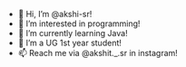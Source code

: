 - 👋 Hi, I’m @akshi-sr!
- 👀 I’m interested in programming!
- 🌱 I’m currently learning Java!
- 💞️ I’m a UG 1st year student!
- 📫 Reach me via @akshit._.sr in instagram!
